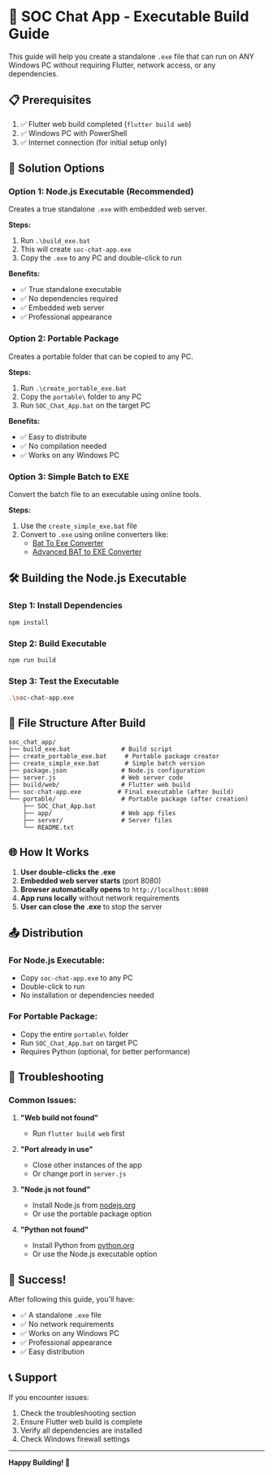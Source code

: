 # 🚀 SOC Chat App - Executable Build Guide

This guide will help you create a standalone `.exe` file that can run on ANY Windows PC without requiring Flutter, network access, or any dependencies.

## 📋 Prerequisites

1. ✅ Flutter web build completed (`flutter build web`)
2. ✅ Windows PC with PowerShell
3. ✅ Internet connection (for initial setup only)

## 🎯 Solution Options

### **Option 1: Node.js Executable (Recommended)**
Creates a true standalone `.exe` with embedded web server.

**Steps:**
1. Run `.\build_exe.bat`
2. This will create `soc-chat-app.exe`
3. Copy the `.exe` to any PC and double-click to run

**Benefits:**
- ✅ True standalone executable
- ✅ No dependencies required
- ✅ Embedded web server
- ✅ Professional appearance

### **Option 2: Portable Package**
Creates a portable folder that can be copied to any PC.

**Steps:**
1. Run `.\create_portable_exe.bat`
2. Copy the `portable\` folder to any PC
3. Run `SOC_Chat_App.bat` on the target PC

**Benefits:**
- ✅ Easy to distribute
- ✅ No compilation needed
- ✅ Works on any Windows PC

### **Option 3: Simple Batch to EXE**
Convert the batch file to an executable using online tools.

**Steps:**
1. Use the `create_simple_exe.bat` file
2. Convert to `.exe` using online converters like:
   - [Bat To Exe Converter](https://www.battoexeconverter.com/)
   - [Advanced BAT to EXE Converter](https://www.battoexeconverter.com/)

## 🛠️ Building the Node.js Executable

### **Step 1: Install Dependencies**
```bash
npm install
```

### **Step 2: Build Executable**
```bash
npm run build
```

### **Step 3: Test the Executable**
```bash
.\soc-chat-app.exe
```

## 📁 File Structure After Build

```
soc_chat_app/
├── build_exe.bat              # Build script
├── create_portable_exe.bat     # Portable package creator
├── create_simple_exe.bat       # Simple batch version
├── package.json               # Node.js configuration
├── server.js                  # Web server code
├── build/web/                 # Flutter web build
├── soc-chat-app.exe          # Final executable (after build)
└── portable/                  # Portable package (after creation)
    ├── SOC_Chat_App.bat
    ├── app/                   # Web app files
    ├── server/                # Server files
    └── README.txt
```

## 🌐 How It Works

1. **User double-clicks the .exe**
2. **Embedded web server starts** (port 8080)
3. **Browser automatically opens** to `http://localhost:8080`
4. **App runs locally** without network requirements
5. **User can close the .exe** to stop the server

## 📤 Distribution

### **For Node.js Executable:**
- Copy `soc-chat-app.exe` to any PC
- Double-click to run
- No installation or dependencies needed

### **For Portable Package:**
- Copy the entire `portable\` folder
- Run `SOC_Chat_App.bat` on target PC
- Requires Python (optional, for better performance)

## 🔧 Troubleshooting

### **Common Issues:**

1. **"Web build not found"**
   - Run `flutter build web` first

2. **"Port already in use"**
   - Close other instances of the app
   - Or change port in `server.js`

3. **"Node.js not found"**
   - Install Node.js from [nodejs.org](https://nodejs.org/)
   - Or use the portable package option

4. **"Python not found"**
   - Install Python from [python.org](https://python.org/)
   - Or use the Node.js executable option

## 🎉 Success!

After following this guide, you'll have:
- ✅ A standalone `.exe` file
- ✅ No network requirements
- ✅ Works on any Windows PC
- ✅ Professional appearance
- ✅ Easy distribution

## 📞 Support

If you encounter issues:
1. Check the troubleshooting section
2. Ensure Flutter web build is complete
3. Verify all dependencies are installed
4. Check Windows firewall settings

---

**Happy Building! 🚀**
